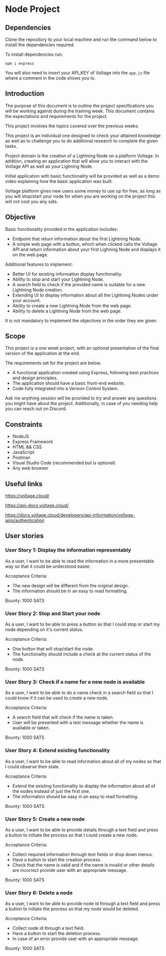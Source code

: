 # Node Project

## Dependencies

Clone the repository to your local machine and run the command below to install the dependencies required.

To install dependencies run:
```
npm i express
```

You will also need to insert your API_KEY of Voltage into the `app.js` file where a comment in the code shows you to.

## Introduction

The purpose of this document is to outline the project specifications you will be working against during the training week.
This document contains the expectations and requirements for the project.

This project involves the topics covered over the previous weeks.

This project is an individual one designed to check your attained knowledge as well as to challenge you to do additional research to complete the given tasks.

Project domain is the creation of a Lightning Node on a platform Voltage. 
In addition, creating an application that will allow you to interact with the Voltage API as well as your Lighning Node.

Initial application with basic functionality will be provided as well as a demo video explaining how the basic application was built.

Voltage platform gives new users some money to use up for free, as long as you will stop/start your node for when you are working on the project this will not cost you any sats.

## Objective

Basic functionality provided in the application includes:
* Endpoint that return information about the first Lightning Node.
* A simple web page with a button, which when clicked calls the Voltage API and return information about your first Lighning Node and displays it on the web page.

Additional features to implement:
* Better UI for existing information display functionality.
* Ability to stop and start your Lightning Node.
* A search field to check if the provided name is suitable for a new Lightning Node creation.
* Extending UI to display information about all the Lightning Nodes under your account.
* Ability to create a new Lightning Node from the web page.
* Ability to delete a Lightning Node from the web page.

It is not mandatory to implement the objectives in the order they are given.

## Scope

This project is a one week project, with an optional presentation of the final version of the application at the end.

The requirements set for the project are below. 

* A functional application created using Express, following best practices and design principles.
* The application should have a basic front-end website.
* Code fully integrated into a Version Control System.

Ask me anything session will be provided to try and answer any questions you might have about the project. 
Additionally, in case of you needing help you can reach out on Discord.

## Constraints

* NodeJS
* Express Framework
* HTML && CSS
* JavaScript
* Postman
* Visual Studio Code (recommended but is optional)
* Any web browser

## Useful links

https://voltage.cloud/

https://api-docs.voltage.cloud/

https://docs.voltage.cloud/developers/api-information/voltage-apis/authentication

## User stories

### User Story 1: Display the information representably

As a user, I want to be able to read the information in a more presentable way so that it could be understood easier.

Acceptance Criteria:

-   The new design will be different from the original design.
-   The information should be in an easy to read formatting.

Bounty: 1000 SATS

### User Story 2: Stop and Start your node

As a user, I want to be able to press a button so that I could stop or start my node depending on it's current status.

Acceptance Criteria:

-   One button that will stop/start the node.
-   The functionality should include a check at the current status of the node.

Bounty: 1000 SATS

### User Story 3: Check if a name for a new node is available

As a user, I want to be able to do a name check in a search field so that I could know if it can be used to create a new node.

Acceptance Criteria:

-   A search field that will check if the name is taken.
-   User will be presented with a text message whether the name is available or taken.

Bounty: 1000 SATS

### User Story 4: Extend existing functionality

As a user, I want to be able to read information about all of my nodes so that I could observe their state.

Acceptance Criteria:

-   Extend the existing functionality to display the information about all of the nodes instead of just the first one.
-   The information should be easy in an easy to read formatting.

Bounty: 1000 SATS

### User Story 5: Create a new node

As a user, I want to be able to provide details through a text field and press a button to initiate the process so that I could create a new node.

Acceptance Criteria:

-   Collect required information through text fields or drop down menus.
-   Have a button to start the creation process.
-   Check that the name is valid and if the name is invalid or other details are incorrect provide user with an appropriate message.

Bounty: 1000 SATS

### User Story 6: Delete a node

As a user, I want to be able to provide node id through a text field and press a button to initiate the process so that my node would be deleted.

Acceptance Criteria:

-   Collect node id through a text field.
-   Have a button to start the deletion process.
-   In case of an error provide user with an appropriate message.

Bounty: 1000 SATS